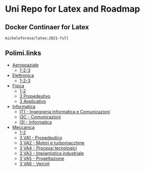 # Uni Repo for Latex and Roadmap

## Docker Continaer for Latex

```docker
micheleforese/latex:2021-full
```

## Polimi.links

- [Aerospaziale](https://www.polimi.it/?id=6500&anno=2021&campus=&scuola=&corso=350)
  - [1-2-3](https://www4.ceda.polimi.it/manifesti/manifesti/controller/ManifestoPublic.do?check_params=1&aa=2021&k_corso_la=350&k_indir=AER&polij_device_category=DESKTOP&__pj0=0&__pj1=dcfc64e04c3f5e46e3944a959b9ba7a5)
- [Elettronica](https://www.polimi.it/?id=6500&anno=2021&campus=&scuola=&corso=357)
  - [1-2-3](https://www4.ceda.polimi.it/manifesti/manifesti/controller/ManifestoPublic.do?check_params=1&aa=2021&k_corso_la=357&k_indir=E1A&polij_device_category=DESKTOP&__pj0=0&__pj1=b4caa1cb2f930cd8f5d3ab7c061dd089)
- [Fisica](https://www.polimi.it/?id=6500&anno=2021&campus=&scuola=&corso=366)
  - [1-2](https://www4.ceda.polimi.it/manifesti/manifesti/controller/ManifestoPublic.do?check_params=1&aa=2021&k_corso_la=366&k_indir=F1A&polij_device_category=DESKTOP&__pj0=0&__pj1=65f730f4e5d8db94b3656915ed759527)
  - [3 Propedeutivo](https://www4.ceda.polimi.it/manifesti/manifesti/controller/ManifestoPublic.do?check_params=1&aa=2021&k_corso_la=366&k_indir=F1P&polij_device_category=DESKTOP&__pj0=0&__pj1=4851510e5931ce3ea6d43436a43eedaa)
  - [3 Applicativo](https://www4.ceda.polimi.it/manifesti/manifesti/controller/ManifestoPublic.do?check_params=1&aa=2021&k_corso_la=366&k_indir=F1T&polij_device_category=DESKTOP&__pj0=0&__pj1=987b18413008953ecb54f429aa0e7200)
- [Informatica](https://www.polimi.it/?id=6500&anno=2021&campus=&scuola=&corso=358)
  - [IT1 - Ingegneria Informatica e Comunicazioni](https://www4.ceda.polimi.it/manifesti/manifesti/controller/ManifestoPublic.do?check_params=1&aa=2021&k_corso_la=358&k_indir=IT1&polij_device_category=DESKTOP&__pj0=0&__pj1=79de2237568a4da194ea25ff682e12e9)
  - [I3C - Comunicazioni](https://www4.ceda.polimi.it/manifesti/manifesti/controller/ManifestoPublic.do?check_params=1&aa=2021&k_corso_la=358&k_indir=I3C&polij_device_category=DESKTOP&__pj0=0&__pj1=99894e2f5768294ad5c85ce9a82403b0)
  - [I3I - Informatica](https://www4.ceda.polimi.it/manifesti/manifesti/controller/ManifestoPublic.do?check_params=1&aa=2021&k_corso_la=358&k_indir=I3I&polij_device_category=DESKTOP&__pj0=0&__pj1=0e3cc717c73ea9fa3d2ba8f43be3c2d4)
- [Meccanica](https://www.polimi.it/?id=6500&anno=2021&campus=&scuola=&corso=353)
  - [1-2](https://www4.ceda.polimi.it/manifesti/manifesti/controller/ManifestoPublic.do?check_params=1&aa=2021&k_corso_la=353&k_indir=MEC&polij_device_category=DESKTOP&__pj0=0&__pj1=3e326f8c46cc26bd60aa19d815ff3ded)
  - [3 VA1 - Propedeutico](https://www4.ceda.polimi.it/manifesti/manifesti/controller/ManifestoPublic.do?check_params=1&aa=2021&k_corso_la=353&k_indir=VA1&polij_device_category=DESKTOP&__pj0=0&__pj1=ebd316726b1d9740da38ad4f5a444496)
  - [3 VA2 - Motori e turbomacchine](https://www4.ceda.polimi.it/manifesti/manifesti/controller/ManifestoPublic.do?check_params=1&aa=2021&k_corso_la=353&k_indir=VA2&polij_device_category=DESKTOP&__pj0=0&__pj1=13309c85432050af11b01a8560e143d5)
  - [3 VA4 - Processi tecnologici](https://www4.ceda.polimi.it/manifesti/manifesti/controller/ManifestoPublic.do?check_params=1&aa=2021&k_corso_la=353&k_indir=VA4&polij_device_category=DESKTOP&__pj0=0&__pj1=9f108ea00d2f0d2a559407cd65279935)
  - [3 VA3 - Impiantistica industriale](https://www4.ceda.polimi.it/manifesti/manifesti/controller/ManifestoPublic.do?check_params=1&aa=2021&k_corso_la=353&k_indir=VA3&polij_device_category=DESKTOP&__pj0=0&__pj1=2aa70261af587c34521391efbe1a44cf)
  - [3 VA5 - Progettazione](https://www4.ceda.polimi.it/manifesti/manifesti/controller/ManifestoPublic.do?check_params=1&aa=2021&k_corso_la=353&k_indir=VA5&polij_device_category=DESKTOP&__pj0=0&__pj1=8a195a6be4e21fa0bd4cb6aaad26034a)
  - [3 VA6 - Veicoli](https://www4.ceda.polimi.it/manifesti/manifesti/controller/ManifestoPublic.do?check_params=1&aa=2021&k_corso_la=353&k_indir=VA6&polij_device_category=DESKTOP&__pj0=0&__pj1=16b35acb094bf0501f1111d7da78ccbe)
